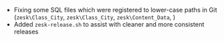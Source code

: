 - Fixing some SQL files which were registered to lower-case paths in Git (`zesk\Class_City`, `zesk\Class_City`, `zesk\Content_Data`, )
- Added `zesk-release.sh` to assist with cleaner and more consistent releases
